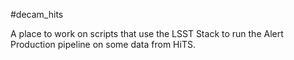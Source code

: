 #decam_hits

A place to work on scripts that use the LSST Stack to run the Alert Production pipeline on some data from HiTS.
